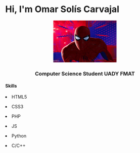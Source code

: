 
<h1>Hi, I'm Omar Solís Carvajal</h1>
<p align="center">
  <img src= 'https://github.com/Dev-socar/Dev-socar/blob/main/spider2.webp'  width=200 heigh=200 />
</p>

<h3 align="center"> Computer Science Student UADY FMAT </h3>

<h4> Skills </h4>
  <p><li>HTML5</li></p>
  <p><li>CSS3</li></p>
  <p><li>PHP</li></p>
  <p><li>JS</li></p>
  <p><li>Python</li></p>
  <p><li>C/C++</li></p>
